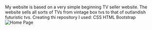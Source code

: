My website is based on a very simple beginning TV seller website. The website sells all sorts of TVs from vintage box tvs to that of outlandish futuristic tvs. Creating thi repository I used:
CSS
HTML
Bootstrap
![Home Page](<Screenshot 2024-10-04 at 3.49.45 PM.png>)